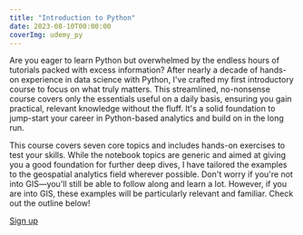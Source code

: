 ```yaml
---
title: "Introduction to Python"
date: 2023-08-10T00:00:00
coverImg: udemy_py
---
```


Are you eager to learn Python but overwhelmed by the endless hours of tutorials packed with excess information? After nearly a decade of hands-on experience in data science with Python, I've crafted my first introductory course to focus on what truly matters. This streamlined, no-nonsense course covers only the essentials useful on a daily basis, ensuring you gain practical, relevant knowledge without the fluff. It's a solid foundation to jump-start your career in Python-based analytics and build on in the long run.




<!--more-->


This course covers seven core topics and includes hands-on exercises to test your skills. While the notebook topics are generic and aimed at giving you a good foundation for further deep dives, I have tailored the examples to the geospatial analytics field wherever possible. Don't worry if you're not into GIS—you'll still be able to follow along and learn a lot. However, if you are into GIS, these examples will be particularly relevant and familiar. Check out the outline below!


[Sign up](https://www.udemy.com/course/python-for-geospatial/?referralCode=9CB37AD72F018CB25364)
